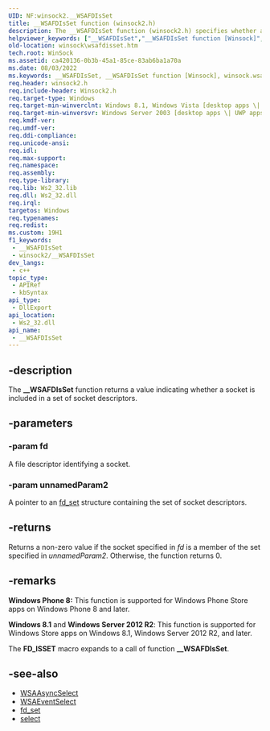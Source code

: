 ```yaml
---
UID: NF:winsock2.__WSAFDIsSet
title: __WSAFDIsSet function (winsock2.h)
description: The __WSAFDIsSet function (winsock2.h) specifies whether a socket is included in a set of socket descriptors.  
helpviewer_keywords: ["__WSAFDIsSet","__WSAFDIsSet function [Winsock]","winsock.wsafdisset","winsock/__WSAFDIsSet"]
old-location: winsock\wsafdisset.htm
tech.root: WinSock
ms.assetid: ca420136-0b3b-45a1-85ce-83ab6ba1a70a
ms.date: 08/03/2022
ms.keywords: __WSAFDIsSet, __WSAFDIsSet function [Winsock], winsock.wsafdisset, winsock/__WSAFDIsSet
req.header: winsock2.h
req.include-header: Winsock2.h
req.target-type: Windows
req.target-min-winverclnt: Windows 8.1, Windows Vista [desktop apps \| UWP apps]
req.target-min-winversvr: Windows Server 2003 [desktop apps \| UWP apps]
req.kmdf-ver: 
req.umdf-ver: 
req.ddi-compliance: 
req.unicode-ansi: 
req.idl: 
req.max-support: 
req.namespace: 
req.assembly: 
req.type-library: 
req.lib: Ws2_32.lib
req.dll: Ws2_32.dll
req.irql: 
targetos: Windows
req.typenames: 
req.redist: 
ms.custom: 19H1
f1_keywords:
 - __WSAFDIsSet
 - winsock2/__WSAFDIsSet
dev_langs:
 - c++
topic_type:
 - APIRef
 - kbSyntax
api_type:
 - DllExport
api_location:
 - Ws2_32.dll
api_name:
 - __WSAFDIsSet
---
```


## -description

The **__WSAFDIsSet** function returns a value indicating whether a socket is included in a set of socket descriptors.

## -parameters

### -param fd

A file descriptor identifying a socket.

### -param unnamedParam2

A pointer to an [fd_set](/windows/win32/api/winsock2/ns-winsock2-fd_set) structure containing the set of socket descriptors.

## -returns

Returns a non-zero value if the socket specified in *fd* is a member of the set specified in *unnamedParam2*. Otherwise, the function returns 0.

## -remarks

**Windows Phone 8:** This function is supported for Windows Phone Store apps on Windows Phone 8 and later.

**Windows 8.1** and **Windows Server 2012 R2**: This function is supported for Windows Store apps on Windows 8.1, Windows Server 2012 R2, and later.

The **FD_ISSET** macro expands to a call of function **__WSAFDIsSet**.

## -see-also

* [WSAAsyncSelect](/windows/win32/api/winsock2/nf-winsock2-wsaasyncselect)
* [WSAEventSelect](/windows/win32/api/winsock2/nf-winsock2-wsaeventselect)
* [fd_set](/windows/win32/api/winsock2/ns-winsock2-fd_set)
* [select](/windows/win32/api/winsock2/nf-winsock2-select)
